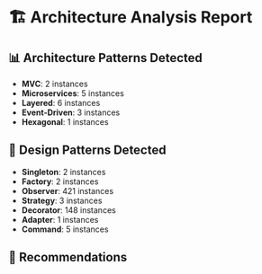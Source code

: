 # 🏗️ Architecture Analysis Report

## 📊 Architecture Patterns Detected

- **MVC**: 2 instances
- **Microservices**: 5 instances  
- **Layered**: 6 instances
- **Event-Driven**: 3 instances
- **Hexagonal**: 1 instances

## 🎨 Design Patterns Detected

- **Singleton**: 2 instances
- **Factory**: 2 instances
- **Observer**: 421 instances
- **Strategy**: 3 instances
- **Decorator**: 148 instances
- **Adapter**: 1 instances
- **Command**: 5 instances

## 🎯 Recommendations


